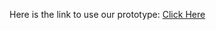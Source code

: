 Here is the link to use our prototype: [Click Here](https://www.figma.com/proto/ytkapO7g0asV62CJfxmFU6/Wellbee?node-id=678-4521&t=CuzMi2qXOutUAvlI-1&scaling=scale-down&page-id=0%3A1&starting-point-node-id=678%3A4521&show-proto-sidebar=1)
